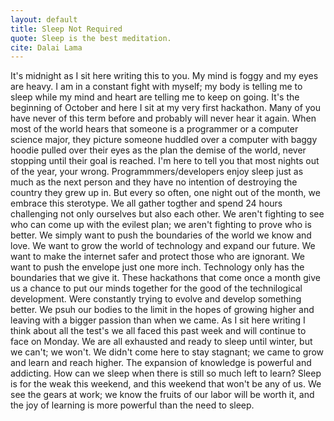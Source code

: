 ```yaml
---
layout: default
title: Sleep Not Required
quote: Sleep is the best meditation.  
cite: Dalai Lama
---
```


It's midnight as I sit here writing this to you. My mind is foggy and my eyes are heavy. I am in a constant fight with myself; my body is telling me to sleep while my mind and heart are telling me to keep on going. It's the beginning of October and here I sit at my very first hackathon. Many of you have never of this term before and probably will never hear it again. When most of the world hears that someone is a programmer or a computer science major, they picture someone huddled over a computer with baggy hoodie pulled over their eyes as the plan the demise of the world, never stopping until their goal is reached. I'm here to tell you that most nights out of the year, your wrong. Programmmers/developers enjoy sleep just as much as the next person and they have no intention of destroying the country they grew up in. But every so often, one night out of the month, we embrace this sterotype. We all gather togther and spend 24 hours challenging not only ourselves but also each other. We aren't fighting to see who can come up with the evilest plan; we aren't fighting to prove who is better. We simply want to push the boundaries of the world we know and love. We want to grow the world of technology and expand our future. We want to make the internet safer and protect those who are ignorant. We want to push the envelope just one more inch. Technology only has the boundaries that we give it. These hackathons that come once a month give us a chance to put our minds together for the good of the technilogical development. Were constantly trying to evolve and develop something better. We psuh our bodies to the limit in the hopes of growing higher and leaving with a bigger passion than when we came. As I sit here writing I think about all the test's we all faced this past week and will continue to face on Monday. We are all exhausted and ready to sleep until winter, but we can't; we won't. We didn't come here to stay stagnant; we came to grow and learn and reach higher. The expansion of knowledge is powerful and addicting. How can we sleep when there is still so much left to learn? Sleep is for the weak this weekend, and this weekend that won't be any of us. We see the gears at work; we know the fruits of our labor will be worth it, and the joy of learning is more powerful than the need to sleep.  


